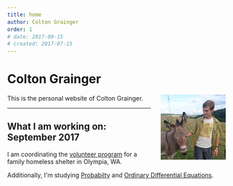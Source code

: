 ```yaml
---
title: home
author: Colton Grainger
order: 1
# date: 2017-09-15
# created: 2017-07-15
---
```

# Colton Grainger

<img src="images/ccg-profile.JPG" style="float: right; margin: 0px 0px 23px 23px" height="150" width="150">
This is the personal website of Colton Grainger.

<hr>

## What I am working on: September 2017

I am coordinating the [volunteer program](http://coltongrainger.com/fscss-volunteers) for a family homeless shelter in Olympia, WA. 

Additionally, I'm studying [Probabilty](http://webpages.uidaho.edu/cremien/math451EO/) and [Ordinary Differential Equations](http://www.webpages.uidaho.edu/~barannyk/Teaching/Math310.html).

